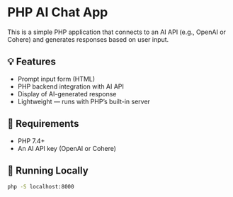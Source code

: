 # PHP AI Chat App

This is a simple PHP application that connects to an AI API (e.g., OpenAI or Cohere) and generates responses based on user input.

## 💡 Features
- Prompt input form (HTML)
- PHP backend integration with AI API
- Display of AI-generated response
- Lightweight — runs with PHP’s built-in server

## 🧰 Requirements
- PHP 7.4+
- An AI API key (OpenAI or Cohere)

## 🚀 Running Locally

```bash
php -S localhost:8000


